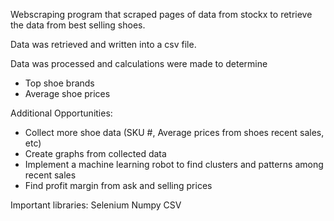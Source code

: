 Webscraping program that scraped pages of data from stockx to retrieve the data from best selling shoes. 

Data was retrieved and written into a csv file.

Data was processed and calculations were made to determine
- Top shoe brands
- Average shoe prices

Additional Opportunities:
- Collect more shoe data (SKU #, Average prices from shoes recent sales, etc)
- Create graphs from collected data
- Implement a machine learning robot to find clusters and patterns among recent sales
- Find profit margin from ask and selling prices

Important libraries:
Selenium
Numpy 
CSV
